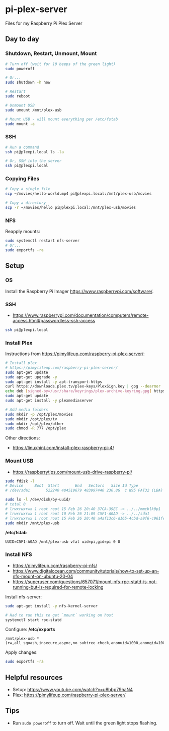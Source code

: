 # pi-plex-server

Files for my Raspberry Pi Plex Server

## Day to day

### Shutdown, Restart, Unmount, Mount

```bash
# Turn off (wait for 10 beeps of the green light)
sudo poweroff

# Or...
sudo shutdown -h now

# Restart
sudo reboot

# Unmount USB
sudo umount /mnt/plex-usb

# Mount USB - will mount everything per /etc/fstab
sudo mount -a
```

### SSH

```bash
# Run a command
ssh pi@plexpi.local ls -la

# Or, SSH into the server
ssh pi@plexpi.local
```

### Copying Files

```bash
# Copy a single file
scp ~/movies/hello-world.mp4 pi@plexpi.local:/mnt/plex-usb/movies

# Copy a directory
scp -r ~/movies/hello pi@plexpi.local:/mnt/plex-usb/movies
```

### NFS

Reapply mounts:

```bash
sudo systemctl restart nfs-server
# Or...
sudo exportfs -ra
```

## Setup

### OS

Install the Raspberry Pi Imager <https://www.raspberrypi.com/software/>.

### SSH

- <https://www.raspberrypi.com/documentation/computers/remote-access.html#passwordless-ssh-access>

```bash
ssh pi@plexpi.local
```

### Install Plex

Instructions from <https://pimylifeup.com/raspberry-pi-plex-server/>:

```bash
# Install plex
# https://pimylifeup.com/raspberry-pi-plex-server/
sudo apt-get update
sudo apt-get upgrade -y
sudo apt-get install -y apt-transport-https
curl https://downloads.plex.tv/plex-keys/PlexSign.key | gpg --dearmor | sudo tee /usr/share/keyrings/plex-archive-keyring.gpg >/dev/null
echo deb [signed-by=/usr/share/keyrings/plex-archive-keyring.gpg] https://downloads.plex.tv/repo/deb public main | sudo tee /etc/apt/sources.list.d/plexmediaserver.list
sudo apt-get update
sudo apt-get install -y plexmediaserver

# Add media folders
sudo mkdir -p /opt/plex/movies
sudo mkdir /opt/plex/tv
sudo mkdir /opt/plex/other
sudo chmod -R 777 /opt/plex
```

Other directions:

- <https://linuxhint.com/install-plex-raspberry-pi-4/>

### Mount USB

- <https://raspberrytips.com/mount-usb-drive-raspberry-pi/>

```bash
sudo fdisk -l
# Device     Boot  Start       End   Sectors   Size Id Type
# /dev/sda1       522240 484519679 483997440 230.8G  c W95 FAT32 (LBA)

sudo ls -l /dev/disk/by-uuid/
# total 0
# lrwxrwxrwx 1 root root 15 Feb 26 20:40 37CA-39EC -> ../../mmcblk0p1
# lrwxrwxrwx 1 root root 10 Feb 26 21:09 C5F1-A0AD -> ../../sda1
# lrwxrwxrwx 1 root root 15 Feb 26 20:40 a4af13c6-d165-4cbd-a9f6-c961fef8255d -> ../../mmcblk0p2
sudo mkdir /mnt/plex-usb
```

**/etc/fstab**

```
UUID=C5F1-A0AD /mnt/plex-usb vfat uid=pi,gid=pi 0 0
```

### Install NFS

- https://pimylifeup.com/raspberry-pi-nfs/
- https://www.digitalocean.com/community/tutorials/how-to-set-up-an-nfs-mount-on-ubuntu-20-04
- https://superuser.com/questions/657071/mount-nfs-rpc-statd-is-not-running-but-is-required-for-remote-locking

Install nfs-server:

```bash
sudo apt-get install -y nfs-kernel-server

# Had to run this to get `mount` working on host
systemctl start rpc-statd
```

Configure: **/etc/exports**

```
/mnt/plex-usb *(rw,all_squash,insecure,async,no_subtree_check,anonuid=1000,anongid=1000)
```

Apply changes:

```bash
sudo exportfs -ra
```

## Helpful resources

- Setup: <https://www.youtube.com/watch?v=u8bbp79haN4>
- Plex: <https://pimylifeup.com/raspberry-pi-plex-server/>

## Tips

- Run `sudo poweroff` to turn off. Wait until the green light stops flashing.
